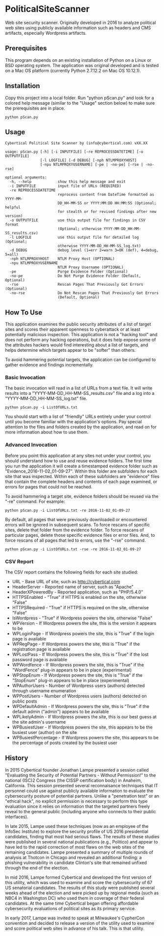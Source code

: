 # PoliticalSiteScanner
Web site security scanner.  Originally developed in 2016 to analyze political web sites using publicly available information such as headers and CMS artifacts, especially Wordpress artifacts.

## Prerequisites

This program depends on an existing installation of Python on a Linux or BSD operating system.  The application was original developed and is tested on a Mac OS platform (currently Python 2.7.12.2 on Mac OS 10.12.1).     

## Installation

Copy this project into a local folder.  Run "python pScan.py" and look for a colored help message (similar to the "Usage" section below) to make sure the prerequisites are in place.   

    python pScan.py

## Usage

    Cybertical Political Site Scanner by (info@cybertical.com) vXX.XX

    usage: pScan.py [-h] [-i INPUTFILE] [-re REPROCESSDATETIME] [-o OUTPUTFILE]
                    [-l LOGFILE] [-d DEBUG] [-nph NTLMPROXYHOST]
                    [-npu NTLMPROXYUSERNAME] [-pe | -no-pe] [-rse | -no-rse]

    optional arguments:
      -h, --help            show this help message and exit
      -i INPUTFILE          input file of URLs (REQUIRED)
      -re REPROCESSDATETIME
                            reprocess content from DateTime formatted as YYYY-MM-
                            DD_HH-MM-SS or YYYY:MM:DD HH:MM:SS (Optional; helpful
                            for stealth or for revised findings after new version)
      -o OUTPUTFILE         use this output file for findings in CSV format
                            (Optional; otherwise YYYY-MM-DD_HH-MM-SS_results.csv)
      -l LOGFILE            use this output file for detailed log (Optional;
                            otherwise YYYY-MM-DD_HH-MM-SS_log.txt)
      -d DEBUG              debug level (1=err 2=warn 3=OK (def), 4=debug, 5=all)
      -nph NTLMPROXYHOST    NTLM Proxy Host (OPTIONAL)
      -npu NTLMPROXYUSERNAME
                            NTLM Proxy Username (OPTIONAL)
      -pe                   Purge Evidence Folder (Optional)
      -no-pe                Do Not Purge Evidence Folder (Default, Optional)
      -rse                  Rescan Pages That Previously Got Errors (Optional)
      -no-rse               Do Not Rescan Pages That Previously Got Errors
                            (Default, Optional)

## How To Use

This application examines the public security attributes of a list of target sites and scores their apparent openness to cyberattack or at least potentially malicious inspection.  This application is not a "hacking tool" and does not perform any hacking operations, but it does help expose some of the attributes hackers would find interesting about a list of targets, and helps determine which targets appear to be "softer" than others.  

To avoid hammering potential targets, the application can be configured to gather evidence and findings incrementally.   

### Basic Invocation

The basic invocation will read in a list of URLs from a text file.  It will write results into a "YYYY-MM-DD_HH-MM-SS_results.csv" file and a log into a "YYYY-MM-DD_HH-MM-SS_log.txt" file.  

    python pScan.py -i ListOfURLs.txt

You should start with a list of "friendly" URLs entirely under your control until you become familiar with the application's options.  Pay special attention to the files and folders created by the application, and read on for more information about how to use them.

### Advanced Invocation

Before you point this application at any sites not under your control, you should understand how to use and reuse evidence folders.  The first time you run the application it will create a timestamped evidence folder such as "Evidence_2016-11-02_01-09-27".  Within this folder are subfolders for each site that was inspected.  Within each of these subfolders are "evidence" files that contain the complete headers and contents of each page examined, or errors for pages that could not be reached.  

To avoid hammering a target site, evidence folders should be reused via the "-re" command.  For example:

    python pScan.py -i ListOfURLs.txt -re 2016-11-02_01-09-27
    
By default, all pages that were previously downloaded or encountered errors will be ignored in subsequent scans.  To force rescans of specific sites, delete that folder from the evidence folder.  To force rescans of particular pages, delete those specific evidence files or error files.  And, to force rescans of all pages that led to errors, use the "-rse" command.      

    python pScan.py -i ListOfURLs.txt -rse -re 2016-11-02_01-09-27

### CSV Report

The CSV report contains the following fields for each site studied:

* URL - Base URL of site, such as http://cybertical.com
* HeaderServer - Reported name of server, such as "Apache"
* HeaderXPoweredBy - Reported application, such as "PHP/5.4.0"
* HTTPSEnabled - "True" if HTTPS is enabled on the site, otherwise "False"
* HTTPSRequired - "True" if HTTPS is required on the site, otherwise "False"
* IsWordpress - "True" if Wordpress powers the site, otherwise "False"
* WPVersion - If Wordpress powers the site, this is the version it appears to be
* WPLoginPage - If Wordpress powers the site, this is "True" if the login page is available
* WPRegPage - If Wordpress powers the site, this is "True" if the registration page is available
* WPLostPass - If Wordpress powers the site, this is "True" if the lost password page is available
* WPWordfence - If Wordpress powers the site, this is "True" if the "WordFence" plug-in appears to be in place (experimental)
* WPStopEnum - If Wordpress powers the site, this is "True" if the "StopEnum" plug-in appears to be in place (experimental)
* WPAuthorUsers - Number of Wordpress users (authors) detected through username enumeration
* WPPostUsers - Number of Wordpress users (authors) detected on public posts
* WPDefaultAdmin - If Wordpress powers the site, this is "True" if the default admin ("admin") appears to be available
* WPLikelyAdmin - If Wordpress powers the site, this is our best guess at the site admin's username
* WPBusiestUser - If Wordpress powers the site, this appears to be the busiest user (author) on the site
* WPBusiestPercentage - If Wordpress powers the site, this appears to be the percentage of posts created by the busiest user

## History

In 2015 Cybertical founder Jonathan Lampe presented a session called "Evaluating the Security of Potential Partners - Without Permission!" to the national (ISC)2 Congress (the CISSP certification body) in Anaheim, California.  This session presented several reconnaisance techniques that IT personnel could use against publicly available information to evaluate the cybersecurity posture of potential partners.  Unlike a "penetration test" or an "ethical hack", no explicit permission is necessary to perform this type evaluation since it relies on information that the targeted partners freely reveal to the general public (including anyone who connects to their public interfaces).  

In late 2015, Lampe used these techniques (now as an employee of the InfoSec Institute) to explore the security profile of US 2016 presidential candidates, finding that most had serious flaws.  The results of these studies were published in several national publications (e.g., Politico) and appear to have led to the rapid correction of most flaws on the web sites of the remaining candidates.  Lampe presented a summary of multiple rounds of analysis at Thotcon in Chicago and revealed an additional finding: a phishing vulnerability in candidate Clinton's site that remained unfixed through the end of the election.  

In mid 2016, Lampe formed Cybertical and developed the first version of this utility, which was used to examine and score the cybersecurity of 67 US senatorial candidates.  The results of this study were published several weeks ahead of the election and were picked up by regional media (such as NBC4 in Washington DC) who used them in coverage of their federal candidates.  At the same time Cybertical began offering affordable cybersecurity evaluations of political sites as its primary service.  

In early 2017, Lampe was invited to speak at Milwaukee's CypherCon convention and decided to release a version of the utility used to examine and score political web sites in advance of his talk.  This is that utility.  
